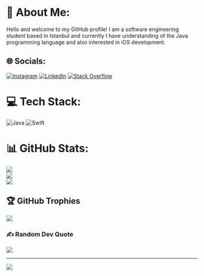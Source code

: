 # 💫 About Me:
Hello and welcome to my GitHub profile! I am a software engineering student based in Istanbul and currently I have understanding of the Java programming language and also interested in iOS development. 


## 🌐 Socials:
[![Instagram](https://img.shields.io/badge/Instagram-%23E4405F.svg?logo=Instagram&logoColor=white)](https://instagram.com/beyzaolgunsoy) [![LinkedIn](https://img.shields.io/badge/LinkedIn-%230077B5.svg?logo=linkedin&logoColor=white)](https://linkedin.com/in/https://www.linkedin.com/in/beyza-zehra-olgunsoy-8b0b391b3) [![Stack Overflow](https://img.shields.io/badge/-Stackoverflow-FE7A16?logo=stack-overflow&logoColor=white)](https://stackoverflow.com/users/21459246) 

# 💻 Tech Stack:
![Java](https://img.shields.io/badge/java-%23ED8B00.svg?style=for-the-badge&logo=java&logoColor=white) ![Swift](https://img.shields.io/badge/swift-F54A2A?style=for-the-badge&logo=swift&logoColor=white)
# 📊 GitHub Stats:
![](https://github-readme-stats.vercel.app/api?username=beyzazehra&theme=dark&hide_border=false&include_all_commits=true&count_private=true)<br/>
![](https://github-readme-streak-stats.herokuapp.com/?user=beyzazehra&theme=dark&hide_border=false)<br/>
![](https://github-readme-stats.vercel.app/api/top-langs/?username=beyzazehra&theme=dark&hide_border=false&include_all_commits=true&count_private=true&layout=compact)

## 🏆 GitHub Trophies
![](https://github-profile-trophy.vercel.app/?username=beyzazehra&theme=onestar&no-frame=true&no-bg=false&margin-w=4)

### ✍️ Random Dev Quote
![](https://quotes-github-readme.vercel.app/api?type=horizontal&theme=radical)

---
[![](https://visitcount.itsvg.in/api?id=beyzazehra&icon=0&color=0)](https://visitcount.itsvg.in)

<!-- Proudly created with GPRM ( https://gprm.itsvg.in ) -->
